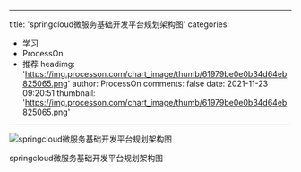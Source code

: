 
---
title: 'springcloud微服务基础开发平台规划架构图'
categories: 
 - 学习
 - ProcessOn
 - 推荐
headimg: 'https://img.processon.com/chart_image/thumb/61979be0e0b34d64eb825065.png'
author: ProcessOn
comments: false
date: 2021-11-23 09:20:51
thumbnail: 'https://img.processon.com/chart_image/thumb/61979be0e0b34d64eb825065.png'
---

<div>   
<img class="thumb" alt="springcloud微服务基础开发平台规划架构图" src="https://img.processon.com/chart_image/thumb/61979be0e0b34d64eb825065.png" referrerpolicy="no-referrer">
<p>springcloud微服务基础开发平台规划架构图</p>  
</div>
            